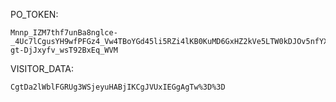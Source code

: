 PO_TOKEN:
```
Mnnp_IZM7thf7unBa8nglce-_4Uc7lCgusYH9wfPFGz4_Vw4TBoYGd45li5RZi4lKB0KuMD6GxHZ2kVe5LTW0kDJOv5nfYXp3rgs45KyU4afdfymrNye2lKAT3pmvyAsG5MthkeRBnV-gt-DjJxyfv_wsT92BxEq_WVM
```
VISITOR_DATA:
```
CgtDa2lWblFGRUg3WSjeyuHABjIKCgJVUxIEGgAgTw%3D%3D
```
